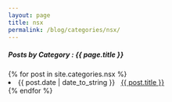 ```yaml
---
layout: page
title: nsx
permalink: /blog/categories/nsx/
---
```


<h5> Posts by Category : {{ page.title }} </h5>

<div class="card">
{% for post in site.categories.nsx %}
 <li class="category-posts"><span>{{ post.date | date_to_string }}</span> &nbsp; <a href="{{ post.url }}">{{ post.title }}</a></li>
{% endfor %}
</div>